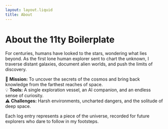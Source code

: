 ```yaml
---
layout: layout.liquid
title: About
---
```


# About the 11ty **Boilerplate** 

For centuries, humans have looked to the stars, wondering what lies beyond. As the first lone human explorer sent to chart the unknown, I traverse distant galaxies, document alien worlds, and push the limits of discovery.  

🌌 **Mission:** To uncover the secrets of the cosmos and bring back knowledge from the farthest reaches of space.  
💡 **Tools:** A single exploration vessel, an AI companion, and an endless sense of curiosity.  
⚠️ **Challenges:** Harsh environments, uncharted dangers, and the solitude of deep space.  

Each log entry represents a piece of the universe, recorded for future explorers who dare to follow in my footsteps.  
